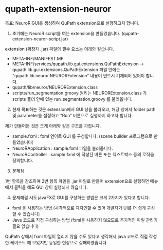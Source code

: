 # qupath-extension-neuror
목표: NeuroR GUI를 생성하여 QuPath extension으로 실행하고자 합니다. 

1. 초기에는 NeuroR script를 여는 extension을 만들었습니다. (qupath-extension-neuror-script.jar)

extension (확장자 .jar) 파일의 필수 요소는 아래와 같습니다. 
- META-INF/MANIFEST.MF
- META-INF/services/qupath.lib.gui.extensions.QuPathExtension
  -> qupath.lib.gui.extensions.QuPathExtension 파일 안에는 "qupath.lib.neuror.NEURORExtension" 내용이 반드시 기재되어 있어야 합니다.
- qupath/lib/neuror/NEURORExtension.class
- scripts/run_segmentation.groovy
원리는 NEURORExtension.class 가 scripts 폴더 안에 있는 run_segmentation.groovy 를 불러옵니다. 


2. 현재 목표하는 것은 extension에서 GUI 창을 불러오고, 해당 창에서 folder path 및 parameter를 설정하고 "Run" 버튼으로 실행까지 하고자 합니다.

제가 만들어둔 것은 크게 아래와 같은 구조를 가집니다.
- sample.fxml : fxml 언어로 GUI 를 구성합니다. (scene builder 프로그램으로 만들었습니다)
- NeuroRApplication : sample.fxml 파일을 불러옵니다.
- NeuroRController : sample.fxml 에 작성된 버튼 또는 텍스트박스 등의 로직을 정의합니다. 

3. 문제점

1번 항목을 참조하여 2번 항목 파일을 .jar 파일로 만들어 extension으로 실행하면 메뉴에서 클릭을 해도 GUI 창이 실행되지 않습니다. 


4. 문제해결 시도
javaFX로 GUI를 구성하는 방법은 크게 2가지가 있다고 합니다. 
- fxml 을 사용하는 방법 (시각적으로 디자인할 수 있어 개발자가 UI를 더 쉽게 구성할 수 있습니다)
- Java 코드로 직접 구성하는 방법 (fxml을 사용하지 않으므로 추가적인 파일 관리가 필요 없습니다)

QuPath 상에서 fxml 파일이 열리지 않을 수도 있다고 생각해서 java 코드로 직접 작성한 케이스도 해 보았지만 동일한 현상으로 실패하였습니다. 


